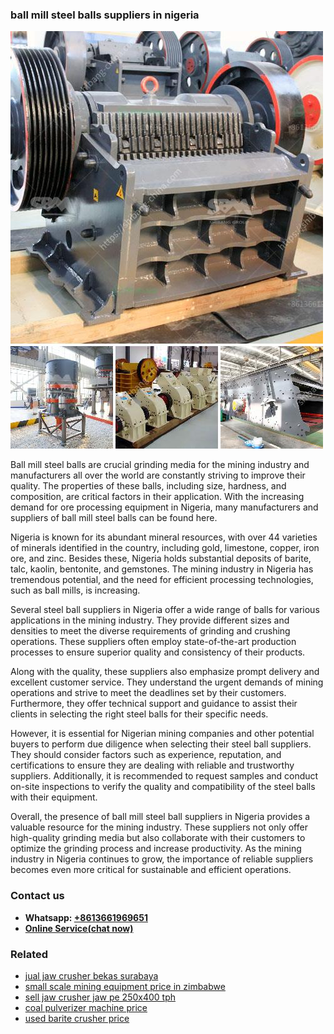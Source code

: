 <h3>ball mill steel balls suppliers in nigeria</h3><img src='1706767821.jpg' alt=''><p>Ball mill steel balls are crucial grinding media for the mining industry and manufacturers all over the world are constantly striving to improve their quality. The properties of these balls, including size, hardness, and composition, are critical factors in their application. With the increasing demand for ore processing equipment in Nigeria, many manufacturers and suppliers of ball mill steel balls can be found here.</p><p>Nigeria is known for its abundant mineral resources, with over 44 varieties of minerals identified in the country, including gold, limestone, copper, iron ore, and zinc. Besides these, Nigeria holds substantial deposits of barite, talc, kaolin, bentonite, and gemstones. The mining industry in Nigeria has tremendous potential, and the need for efficient processing technologies, such as ball mills, is increasing.</p><p>Several steel ball suppliers in Nigeria offer a wide range of balls for various applications in the mining industry. They provide different sizes and densities to meet the diverse requirements of grinding and crushing operations. These suppliers often employ state-of-the-art production processes to ensure superior quality and consistency of their products.</p><p>Along with the quality, these suppliers also emphasize prompt delivery and excellent customer service. They understand the urgent demands of mining operations and strive to meet the deadlines set by their customers. Furthermore, they offer technical support and guidance to assist their clients in selecting the right steel balls for their specific needs.</p><p>However, it is essential for Nigerian mining companies and other potential buyers to perform due diligence when selecting their steel ball suppliers. They should consider factors such as experience, reputation, and certifications to ensure they are dealing with reliable and trustworthy suppliers. Additionally, it is recommended to request samples and conduct on-site inspections to verify the quality and compatibility of the steel balls with their equipment.</p><p>Overall, the presence of ball mill steel ball suppliers in Nigeria provides a valuable resource for the mining industry. These suppliers not only offer high-quality grinding media but also collaborate with their customers to optimize the grinding process and increase productivity. As the mining industry in Nigeria continues to grow, the importance of reliable suppliers becomes even more critical for sustainable and efficient operations.</p><h3>Contact us</h3><ul><li><strong>Whatsapp:&nbsp;<a href="https://wa.me/8613661969651">+8613661969651</a></strong></li><li><a href="https://swt.shibang-china.com/?git&amp;zhl&amp;ball mill steel balls suppliers in nigeria"><strong>Online Service(chat now)</strong></a></li></ul><h3>Related</h3><ul><li><a href='jual jaw crusher bekas surabaya.md'>jual jaw crusher bekas surabaya</a></li><li><a href='small scale mining equipment price in zimbabwe.md'>small scale mining equipment price in zimbabwe</a></li><li><a href='sell jaw crusher jaw pe 250x400 tph.md'>sell jaw crusher jaw pe 250x400 tph</a></li><li><a href='coal pulverizer machine price.md'>coal pulverizer machine price</a></li><li><a href='used barite crusher price.md'>used barite crusher price</a></li></ul>